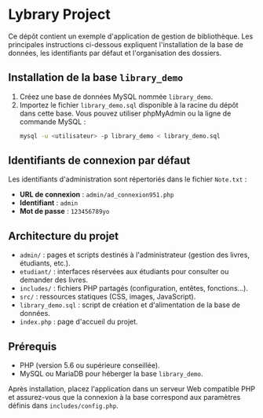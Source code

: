 # Lybrary Project

Ce dépôt contient un exemple d'application de gestion de bibliothèque. Les principales instructions ci-dessous expliquent l'installation de la base de données, les identifiants par défaut et l'organisation des dossiers.

## Installation de la base `library_demo`

1. Créez une base de données MySQL nommée `library_demo`.
2. Importez le fichier `library_demo.sql` disponible à la racine du dépôt dans cette base. Vous pouvez utiliser phpMyAdmin ou la ligne de commande MySQL :
   ```sh
   mysql -u <utilisateur> -p library_demo < library_demo.sql
   ```

## Identifiants de connexion par défaut

Les identifiants d'administration sont répertoriés dans le fichier `Note.txt` :

- **URL de connexion** : `admin/ad_connexion951.php`
- **Identifiant** : `admin`
- **Mot de passe** : `123456789yo`

## Architecture du projet

- `admin/` : pages et scripts destinés à l'administrateur (gestion des livres, étudiants, etc.).
- `etudiant/` : interfaces réservées aux étudiants pour consulter ou demander des livres.
- `includes/` : fichiers PHP partagés (configuration, entêtes, fonctions...).
- `src/` : ressources statiques (CSS, images, JavaScript).
- `library_demo.sql` : script de création et d'alimentation de la base de données.
- `index.php` : page d'accueil du projet.

## Prérequis

- PHP (version 5.6 ou supérieure conseillée).
- MySQL ou MariaDB pour héberger la base `library_demo`.

Après installation, placez l'application dans un serveur Web compatible PHP et assurez-vous que la connexion à la base correspond aux paramètres définis dans `includes/config.php`.
